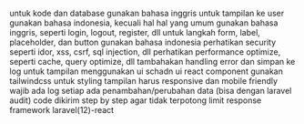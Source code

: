 untuk kode dan database gunakan bahasa inggris
untuk tampilan ke user gunakan bahasa indonesia, kecuali hal hal yang umum gunakan bahasa inggris, seperti login, logout, register, dll untuk langkah form, label, placeholder, dan button gunakan bahasa indonesia
perhatikan security seperti idor, xss, csrf, sql injection, dll
perhatikan performance optimize, seperti cache, query optimize, dll
tambahakan handling error dan simpan ke log
untuk tampilan menggunakan ui schadn ui react component
gunakan tailwindcss untuk styling
tampilan harus responsive dan mobile friendly
wajib ada log setiap ada penambahan/perubahan data (bisa dengan laravel audit)
code dikirim step by step agar tidak terpotong limit response
framework laravel(12)-react